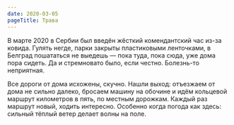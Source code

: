 ```yaml
---
date: 2020-03-05
pageTitle: Трава
---
```

В марте 2020 в Сербии был введён жёсткий комендантский час из-за ковида. Гулять негде, парки закрыты пластиковыми 
ленточками, в Белград пошататься не выедешь — пока туда, пока сюда, уже дома пора сидеть. Да и стремновато было, если 
честно. Болезнь-то неприятная.

Все дороги от дома исхожены, скучно. Нашли выход: отъезжаем от дома не сильно далеко, бросаем машину на обочине и идём 
кольцевой маршрут километров в пять, по местным дорожкам. Каждый раз маршрут новый, ходить интересно. Особенно когда 
погода как здесь: сильный тёплый ветер делает волны на поле.
